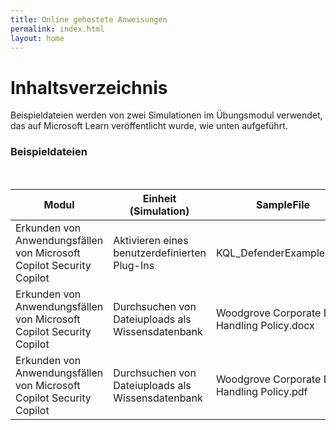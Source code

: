 ```yaml
---
title: Online gehostete Anweisungen
permalink: index.html
layout: home
---
```


# Inhaltsverzeichnis

Beispieldateien werden von zwei Simulationen im Übungsmodul verwendet, das auf Microsoft Learn veröffentlicht wurde, wie unten aufgeführt.

### Beispieldateien
</br>

| Modul | Einheit (Simulation) | SampleFile |
| --- | --- | --- |
| Erkunden von Anwendungsfällen von Microsoft Copilot Security Copilot | Aktivieren eines benutzerdefinierten Plug-Ins | KQL_DefenderExample.yaml |
| Erkunden von Anwendungsfällen von Microsoft Copilot Security Copilot | Durchsuchen von Dateiuploads als Wissensdatenbank | Woodgrove Corporate Data Handling Policy.docx |
| Erkunden von Anwendungsfällen von Microsoft Copilot Security Copilot | Durchsuchen von Dateiuploads als Wissensdatenbank | Woodgrove Corporate Data Handling Policy.pdf |

